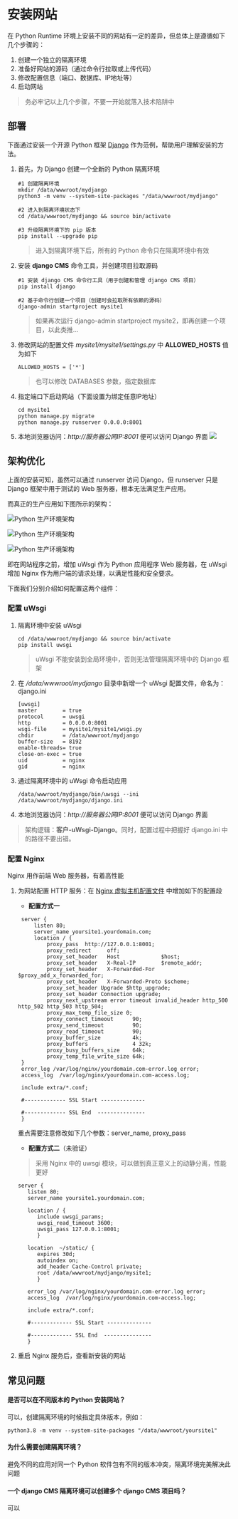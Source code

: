 # 安装网站

在 Python Runtime 环境上安装不同的网站有一定的差异，但总体上是遵循如下几个步骤的：

1. 创建一个独立的隔离环境
2. 准备好网站的源码（通过命令行拉取或上传代码）
3. 修改配置信息（端口、数据库、IP地址等）
4. 启动网站

> 务必牢记以上几个步骤，不要一开始就落入技术陷阱中

## 部署

下面通过安装一个开源 Python 框架 [Django](https://www.djangoproject.com/) 作为范例，帮助用户理解安装的方法。   

1. 首先，为 Django 创建一个全新的 Python 隔离环境
   ```
   #1 创建隔离环境
   mkdir /data/wwwroot/mydjango
   python3 -m venv --system-site-packages "/data/wwwroot/mydjango"

   #2 进入到隔离环境状态下
   cd /data/wwwroot/mydjango && source bin/activate

   #3 升级隔离环境下的 pip 版本
   pip install --upgrade pip
   ```

   > 进入到隔离环境下后，所有的 Python 命令只在隔离环境中有效

2. 安装 **django CMS** 命令工具，并创建项目拉取源码
   ```
   #1 安装 django CMS 命令行工具（用于创建和管理 django CMS 项目）
   pip install django

   #2 基于命令行创建一个项目（创建时会拉取所有依赖的源码）
   django-admin startproject mysite1
   ```

   > 如果再次运行 django-admin startproject mysite2，即再创建一个项目，以此类推...

3. 修改网站的配置文件 *mysite1/mysite1/settings.py* 中 **ALLOWED_HOSTS** 值为如下
   ```
   ALLOWED_HOSTS = ['*']
   ```
   > 也可以修改 DATABASES 参数，指定数据库

4. 指定端口下启动网站（下面设置为绑定任意IP地址）
   ```
   cd mysite1
   python manage.py migrate
   python manage.py runserver 0.0.0.0:8001
   ```

5. 本地浏览器访问：*http://服务器公网IP:8001* 便可以访问 Django 界面
   ![](https://libs.websoft9.com/Websoft9/DocsPicture/zh/python/django-installss-websoft9.png)

## 架构优化

上面的安装可知，虽然可以通过 runserver 访问 Django，但 runserver 只是 Django 框架中用于测试的 Web 服务器，根本无法满足生产应用。

而真正的生产应用如下图所示的架构：  

![Python 生产环境架构](https://libs.websoft9.com/Websoft9/DocsPicture/zh/python/python-webhttpstructure001-websoft9.jpg)

![Python 生产环境架构](https://libs.websoft9.com/Websoft9/DocsPicture/zh/python/python-webhttpstructure002-websoft9.jpg)

![Python 生产环境架构](https://libs.websoft9.com/Websoft9/DocsPicture/zh/python/python-webhttpstructure003-websoft9.jpg)

即在网站程序之前，增加 uWsgi 作为 Python 应用程序 Web 服务器，在 uWsgi 增加 Nginx 作为用户端的请求处理，以满足性能和安全要求。  

下面我们分别介绍如何配置这两个组件：  

### 配置 uWsgi

1. 隔离环境中安装 uWsgi
   ```
   cd /data/wwwroot/mydjango && source bin/activate
   pip install uwsgi
   ```
   > uWsgi 不能安装到全局环境中，否则无法管理隔离环境中的 Django 框架

2. 在 */data/wwwroot/mydjango* 目录中新增一个 uWsgi 配置文件，命名为：django.ini 
   ```
   [uwsgi]
   master        = true
   protocol      = uwsgi
   http          = 0.0.0.0:8001
   wsgi-file     = mysite1/mysite1/wsgi.py
   chdir         = /data/wwwroot/mydjango
   buffer-size   = 8192
   enable-threads= true
   close-on-exec = true
   uid           = nginx
   gid           = nginx
   ```

3. 通过隔离环境中的 uWsgi 命令启动应用
   ```
   /data/wwwroot/mydjango/bin/uwsgi --ini /data/wwwroot/mydjango/django.ini
   ```

4. 本地浏览器访问：*http://服务器公网IP:8001* 便可以访问 Django 界面


> 架构逻辑：**客户-uWsgi-Django**。同时，配置过程中把握好 django.ini 中的路径不要出错。

### 配置 Nginx

Nginx 用作前端 Web 服务器，有着高性能

1. 为网站配置 HTTP 服务：在 [Nginx 虚拟主机配置文件](/zh/stack-components.md#nginx) 中增加如下的配置段

   * **配置方式一**

   ```
    server {
        listen 80;
        server_name yoursite1.yourdomain.com;
        location / {
            proxy_pass  http://127.0.0.1:8001;
            proxy_redirect     off;
            proxy_set_header   Host             $host;
            proxy_set_header   X-Real-IP        $remote_addr;
            proxy_set_header   X-Forwarded-For  $proxy_add_x_forwarded_for;
            proxy_set_header   X-Forwarded-Proto $scheme;
            proxy_set_header Upgrade $http_upgrade;
            proxy_set_header Connection upgrade;
            proxy_next_upstream error timeout invalid_header http_500 http_502 http_503 http_504;
            proxy_max_temp_file_size 0;
            proxy_connect_timeout      90;
            proxy_send_timeout         90;
            proxy_read_timeout         90;
            proxy_buffer_size          4k;
            proxy_buffers              4 32k;
            proxy_busy_buffers_size    64k;
            proxy_temp_file_write_size 64k;
    }
    error_log /var/log/nginx/yourdomain.com-error.log error;
    access_log  /var/log/nginx/yourdomain.com-access.log;

    include extra/*.conf;
    
    #------------- SSL Start --------------

    #------------- SSL End  ---------------
    }
   ```  

   重点需要注意修改如下几个参数：server_name, proxy_pass


   * **配置方式二**（未验证）

   > 采用 Nginx 中的 uwsgi 模块，可以做到真正意义上的动静分离，性能更好
   
   ```
   server {
      listen 80;
      server_name yoursite1.yourdomain.com;

      location / {
         include uwsgi_params;
         uwsgi_read_timeout 3600;
         uwsgi_pass 127.0.0.1:8001;
         }

      location  ~/static/ {
         expires 30d;
         autoindex on; 
         add_header Cache-Control private;
         root /data/wwwroot/mydjango/mysite1; 
         }

      error_log /var/log/nginx/yourdomain.com-error.log error;
      access_log  /var/log/nginx/yourdomain.com-access.log;

      include extra/*.conf;
      
      #------------- SSL Start --------------

      #------------- SSL End  ---------------
      }
   ```

2. 重启 Nginx 服务后，查看新安装的网站


## 常见问题

#### 是否可以在不同版本的 Python 安装网站？

可以，创建隔离环境的时候指定具体版本，例如：

```
python3.8 -m venv --system-site-packages "/data/wwwroot/yoursite1"
```

#### 为什么需要创建隔离环境？

避免不同的应用对同一个 Python 软件包有不同的版本冲突，隔离环境完美解决此问题

#### 一个 django CMS 隔离环境可以创建多个 django CMS 项目吗？

可以